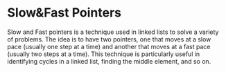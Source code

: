 # Slow&Fast Pointers
Slow and Fast pointers is a technique used in linked lists to solve a variety of problems. The idea is to have two pointers, one that moves at a slow pace (usually one step at a time) and another that moves at a fast pace (usually two steps at a time). This technique is particularly useful in identifying cycles in a linked list, finding the middle element, and so on.